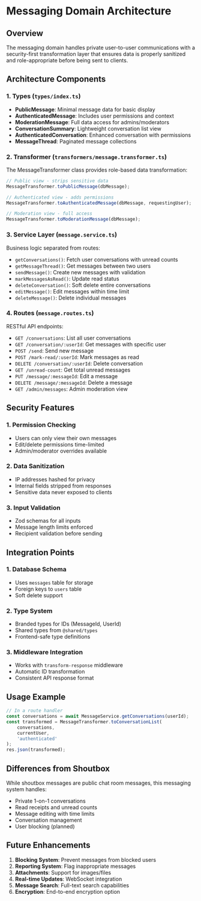 # Messaging Domain Architecture

## Overview

The messaging domain handles private user-to-user communications with a security-first transformation layer that ensures data is properly sanitized and role-appropriate before being sent to clients.

## Architecture Components

### 1. Types (`types/index.ts`)

- **PublicMessage**: Minimal message data for basic display
- **AuthenticatedMessage**: Includes user permissions and context
- **ModerationMessage**: Full data access for admins/moderators
- **ConversationSummary**: Lightweight conversation list view
- **AuthenticatedConversation**: Enhanced conversation with permissions
- **MessageThread**: Paginated message collections

### 2. Transformer (`transformers/message.transformer.ts`)

The MessageTransformer class provides role-based data transformation:

```typescript
// Public view - strips sensitive data
MessageTransformer.toPublicMessage(dbMessage);

// Authenticated view - adds permissions
MessageTransformer.toAuthenticatedMessage(dbMessage, requestingUser);

// Moderation view - full access
MessageTransformer.toModerationMessage(dbMessage);
```

### 3. Service Layer (`message.service.ts`)

Business logic separated from routes:

- `getConversations()`: Fetch user conversations with unread counts
- `getMessageThread()`: Get messages between two users
- `sendMessage()`: Create new messages with validation
- `markMessagesAsRead()`: Update read status
- `deleteConversation()`: Soft delete entire conversations
- `editMessage()`: Edit messages within time limit
- `deleteMessage()`: Delete individual messages

### 4. Routes (`message.routes.ts`)

RESTful API endpoints:

- `GET /conversations`: List all user conversations
- `GET /conversation/:userId`: Get messages with specific user
- `POST /send`: Send new message
- `POST /mark-read/:userId`: Mark messages as read
- `DELETE /conversation/:userId`: Delete conversation
- `GET /unread-count`: Get total unread messages
- `PUT /message/:messageId`: Edit a message
- `DELETE /message/:messageId`: Delete a message
- `GET /admin/messages`: Admin moderation view

## Security Features

### 1. Permission Checking

- Users can only view their own messages
- Edit/delete permissions time-limited
- Admin/moderator overrides available

### 2. Data Sanitization

- IP addresses hashed for privacy
- Internal fields stripped from responses
- Sensitive data never exposed to clients

### 3. Input Validation

- Zod schemas for all inputs
- Message length limits enforced
- Recipient validation before sending

## Integration Points

### 1. Database Schema

- Uses `messages` table for storage
- Foreign keys to `users` table
- Soft delete support

### 2. Type System

- Branded types for IDs (MessageId, UserId)
- Shared types from `@shared/types`
- Frontend-safe type definitions

### 3. Middleware Integration

- Works with `transform-response` middleware
- Automatic ID transformation
- Consistent API response format

## Usage Example

```typescript
// In a route handler
const conversations = await MessageService.getConversations(userId);
const transformed = MessageTransformer.toConversationList(
	conversations,
	currentUser,
	'authenticated'
);
res.json(transformed);
```

## Differences from Shoutbox

While shoutbox messages are public chat room messages, this messaging system handles:

- Private 1-on-1 conversations
- Read receipts and unread counts
- Message editing with time limits
- Conversation management
- User blocking (planned)

## Future Enhancements

1. **Blocking System**: Prevent messages from blocked users
2. **Reporting System**: Flag inappropriate messages
3. **Attachments**: Support for images/files
4. **Real-time Updates**: WebSocket integration
5. **Message Search**: Full-text search capabilities
6. **Encryption**: End-to-end encryption option
